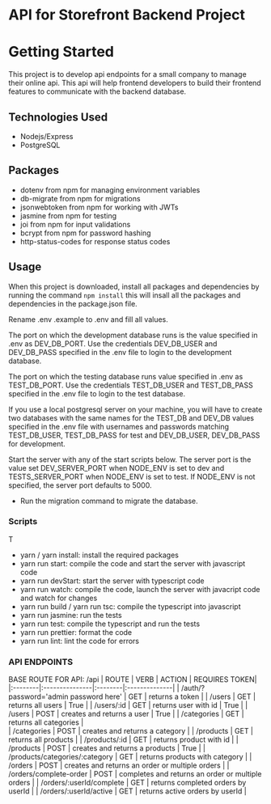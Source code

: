 # API for Storefront Backend Project

# Getting Started

This project is to develop api endpoints for a small company to manage their online api. This api will help frontend developers to build their frontend features to communicate with the backend database.

## Technologies Used

- Nodejs/Express
- PostgreSQL

## Packages

- dotenv from npm for managing environment variables
- db-migrate from npm for migrations
- jsonwebtoken from npm for working with JWTs
- jasmine from npm for testing
- joi from npm for input validations
- bcrypt from npm for password hashing
- http-status-codes for response status codes

## Usage

When this project is downloaded, install all packages and dependencies by running the command
`npm install` this will insall all the packages and dependencies in the package.json file.

Rename .env .example to .env and fill all values.

The port on which the development database runs is the value specified in .env as DEV_DB_PORT. Use the credentials DEV_DB_USER and DEV_DB_PASS specified in the .env file to login to the development database.

The port on which the testing database runs value specified in .env as TEST_DB_PORT. Use the credentials TEST_DB_USER and TEST_DB_PASS specified in the .env file to login to the test database.

If you use a local postgresql server on your machine, you will have to create two databases with the same names for the TEST_DB and DEV_DB values specified in the .env file with usernames and passwords matching TEST_DB_USER, TEST_DB_PASS for test and DEV_DB_USER, DEV_DB_PASS for development.

Start the server with any of the start scripts below. The server port is the value set DEV_SERVER_PORT when NODE_ENV is set to dev and TESTS_SERVER_PORT when NODE_ENV is set to test. If NODE_ENV is not specified, the server port defaults to 5000.

- Run the migration command to migrate the database.

### Scripts

T

- yarn / yarn install: install the required packages
- yarn run start: compile the code and start the server with javascript code
- yarn run devStart: start the server with typescript code
- yarn run watch: compile the code, launch the server with javacript code and watch for changes
- yarn run build / yarn run tsc: compile the typescript into javascript
- yarn run jasmine: run the tests
- yarn run test: compile the typescript and run the tests
- yarn run prettier: format the code
- yarn run lint: lint the code for errors

### API ENDPOINTS

BASE ROUTE FOR API: /api
| ROUTE | VERB | ACTION | REQUIRES TOKEN|
|:--------|:---------------|:--------|:--------------|
| /auth/?password='admin password here' | GET | returns a token |
| /users | GET | returns all users | True |
| /users/:id | GET | returns user with id | True |
| /users | POST | creates and returns a user | True |
| /categories | GET | returns all categories |  
| /categories | POST | creates and returns a category |
| /products | GET | returns all products |
| /products/:id | GET | returns product with id |
| /products | POST | creates and returns a products | True |
| /products/categories/:category | GET | returns products with category |
| /orders | POST | creates and returns an order or multiple orders |
| /orders/complete-order | POST | completes and returns an order or multiple orders |
| /orders/:userId/complete | GET | returns completed orders by userId |
| /orders/:userId/active | GET | returns active orders by userId |
